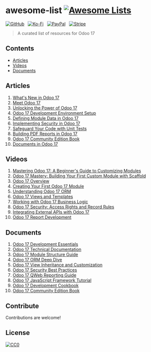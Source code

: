 # awesome-list [![Awesome Lists](https://srv-cdn.himpfen.io/badges/awesome-lists/awesomelists-flat.svg)](https://github.com/brandonhimpfen/awesome)

[![GitHub](https://srv-cdn.himpfen.io/badges/github/github-flat.svg)]() &nbsp; [![Ko-Fi](https://srv-cdn.himpfen.io/badges/kofi/kofi-flat.svg)]() &nbsp; [![PayPal](https://srv-cdn.himpfen.io/badges/paypal/paypal-flat.svg)](https://paypal.me/nvegamarrero?country.x=US&locale.x=en_US) &nbsp; [![Stripe](https://srv-cdn.himpfen.io/badges/stripe/stripe-flat.svg)](https://buy.stripe.com/4gwaIbfQmf290FieUU)

> A curated list of resources for Odoo 17

## Contents

- [Articles](#articles)
- [Videos](#videos)
- [Documents](#documents)

## Articles

1. [What's New in Odoo 17](https://www.envertis.com/whats-new-in-odoo-erp-17-complete-roadmap/)
2. [Meet Odoo 17](https://www.odoo.com/blog/odoo-news-5/meet-odoo-17-1142)
3. [Unlocking the Power of Odoo 17](https://en.tigosolutions.com/post/6827/unlocking-the-power-of-odoo-17)
4. [Odoo 17 Development Environment Setup](https://www.odoo.com/documentation/17.0/developer/tutorials.html)
5. [Defining Module Data in Odoo 17](https://www.odoo.com/documentation/17.0/developer/tutorials.html)
6. [Implementing Security in Odoo 17](https://www.odoo.com/documentation/17.0/developer/tutorials.html)
7. [Safeguard Your Code with Unit Tests](https://www.odoo.com/documentation/17.0/developer/tutorials.html)
8. [Building PDF Reports in Odoo 17](https://www.odoo.com/documentation/17.0/developer/tutorials.html)
9. [Odoo 17 Community Edition Book](https://www.cybrosys.com/odoo/odoo-books/v17-ce/)
10. [Documents in Odoo 17](https://www.cybrosys.com/odoo/odoo-books/v17/documents/)


## Videos

1. [Mastering Odoo 17: A Beginner's Guide to Customizing Modules](https://www.youtube.com/watch?v=S6s6l76vf_s)
2. [Odoo 17 Mastery: Building Your First Custom Module with Scaffold](https://www.youtube.com/watch?v=q38BfK_w6NE)
3. [Odoo 17 Overview](https://www.odoo.com/blog/odoo-news-5/meet-odoo-17-1142)
4. [Creating Your First Odoo 17 Module](https://www.youtube.com/watch?v=q38BfK_w6NE)
5. [Understanding Odoo 17 ORM](https://www.youtube.com/watch?v=S6s6l76vf_s)
6. [Odoo 17 Views and Templates](https://www.youtube.com/watch?v=S6s6l76vf_s)
7. [Working with Odoo 17 Business Logic](https://www.youtube.com/watch?v=S6s6l76vf_s)
8. [Odoo 17 Security: Access Rights and Record Rules](https://www.youtube.com/watch?v=S6s6l76vf_s)
9. [Integrating External APIs with Odoo 17](https://www.youtube.com/watch?v=S6s6l76vf_s)
10. [Odoo 17 Report Development](https://www.youtube.com/watch?v=S6s6l76vf_s)

## Documents
1. [Odoo 17 Development Essentials](https://www.odoo.com/documentation/17.0/developer.html)
2. [Odoo 17 Technical Documentation](https://www.odoo.com/documentation/17.0/developer.html)
3. [Odoo 17 Module Structure Guide](https://www.odoo.com/documentation/17.0/developer.html)
4. [Odoo 17 ORM Deep Dive](https://www.odoo.com/documentation/17.0/developer.html)
5. [Odoo 17 View Inheritance and Customization](https://www.odoo.com/documentation/17.0/developer.html)
6. [Odoo 17 Security Best Practices](https://www.odoo.com/documentation/17.0/developer.html)
7. [Odoo 17 QWeb Reporting Guide](https://www.odoo.com/documentation/17.0/developer.html)
8. [Odoo 17 JavaScript Framework Tutorial](https://www.odoo.com/documentation/17.0/developer.html)
9. [Odoo 17 Development Cookbook](https://github.com/PacktPublishing/Odoo-17-Development-Cookbook-Fifth-Edition)
10. [Odoo 17 Community Edition Book](https://www.cybrosys.com/odoo/odoo-books/v17-ce/)

## Contribute

Contributions are welcome!

## License

[![CC0](https://mirrors.creativecommons.org/presskit/buttons/88x31/svg/by-sa.svg)](http://creativecommons.org/licenses/by-sa/4.0/)
